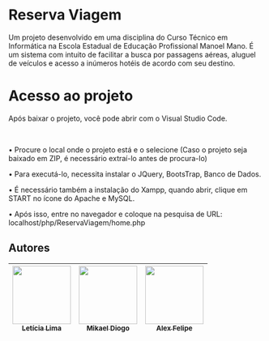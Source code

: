 <h1 aling="center"> Reserva Viagem</h1>
Um projeto desenvolvido em uma disciplina do Curso Técnico em Informática na Escola Estadual de Educação Profissional Manoel Mano.
É um sistema com intuito de facilitar a busca por passagens aéreas, aluguel de veículos e acesso a inúmeros hotéis de acordo com seu destino.


<h1 aling="center"> Acesso ao projeto</h1>
<p>Após baixar o projeto, você pode abrir com o Visual Studio Code.</p>
<br>
  <p> • Procure o local onde o projeto está e o selecione (Caso o projeto seja baixado em ZIP, é necessário extraí-lo antes de procura-lo)
  <p> • Para executá-lo, necessita instalar o JQuery, BootsTrap, Banco de Dados.
  <p> • É necessário também a instalação do Xampp, quando abrir, clique em START no ícone do Apache e MySQL.
  <p> • Após isso, entre no navegador e coloque na pesquisa de URL: localhost/php/ReservaViagem/home.php</p>
  
  ## Autores

  

| [<img src="https://avatars.githubusercontent.com/u/105250635?v=4" width=115><br><sub>Letícia Lima</sub>](https://github.com/lettxys) |  [<img src="" width=115><br><sub>Mikael Diogo</sub>](https://github.com/MikaelDiogo) |  [<img src="https://avatars.githubusercontent.com/u/8989346?v=4" width=115><br><sub>Alex Felipe</sub>](https://github.com/alexfelipe) |
| :---: | :---: | :---: |

    
  
    


